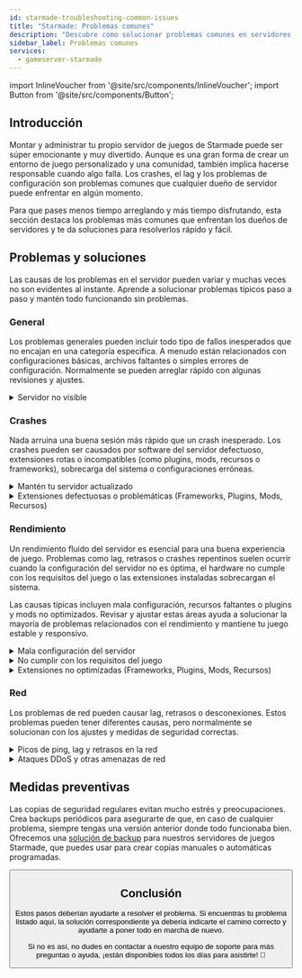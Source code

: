 ```yaml
---
id: starmade-troubleshooting-common-issues
title: "Starmade: Problemas comunes"
description: "Descubre cómo solucionar problemas comunes en servidores de Starmade y mantener una experiencia de juego fluida para tu comunidad → Aprende más ahora"
sidebar_label: Problemas comunes
services:
  - gameserver-starmade
---
```


import InlineVoucher from '@site/src/components/InlineVoucher';
import Button from '@site/src/components/Button';

## Introducción

Montar y administrar tu propio servidor de juegos de Starmade puede ser súper emocionante y muy divertido. Aunque es una gran forma de crear un entorno de juego personalizado y una comunidad, también implica hacerse responsable cuando algo falla. Los crashes, el lag y los problemas de configuración son problemas comunes que cualquier dueño de servidor puede enfrentar en algún momento.

Para que pases menos tiempo arreglando y más tiempo disfrutando, esta sección destaca los problemas más comunes que enfrentan los dueños de servidores y te da soluciones para resolverlos rápido y fácil.


<InlineVoucher />



## Problemas y soluciones

Las causas de los problemas en el servidor pueden variar y muchas veces no son evidentes al instante. Aprende a solucionar problemas típicos paso a paso y mantén todo funcionando sin problemas.

### General
Los problemas generales pueden incluir todo tipo de fallos inesperados que no encajan en una categoría específica. A menudo están relacionados con configuraciones básicas, archivos faltantes o simples errores de configuración. Normalmente se pueden arreglar rápido con algunas revisiones y ajustes.

<details>
  <summary>Servidor no visible</summary>

La falta de visibilidad del servidor puede ocurrir si la inicialización no se completó con éxito. Esto puede deberse, por ejemplo, a una configuración errónea o archivos corruptos. Normalmente se puede encontrar más info en la consola del servidor o en los archivos de log. Además, asegúrate de que no haya filtros incorrectos en la lista de servidores que impidan que tu servidor se muestre.

</details>


### Crashes

Nada arruina una buena sesión más rápido que un crash inesperado. Los crashes pueden ser causados por software del servidor defectuoso, extensiones rotas o incompatibles (como plugins, mods, recursos o frameworks), sobrecarga del sistema o configuraciones erróneas.

<details>
  <summary>Mantén tu servidor actualizado</summary>

Ejecutar tu servidor de juegos en la versión más reciente es clave para la estabilidad, seguridad y compatibilidad. Las actualizaciones del juego, cambios en frameworks o modificaciones en herramientas de terceros pueden causar problemas serios si tu servidor está desactualizado.

Un servidor de juegos desactualizado puede sufrir crashes, comportamientos inesperados o incluso no arrancar.

![img](https://screensaver01.zap-hosting.com/index.php/s/JXLHyHeMJqErHLJ/preview)


</details>

<details>
  <summary>Extensiones defectuosas o problemáticas (Frameworks, Plugins, Mods, Recursos)</summary>

Los crashes a menudo son causados por extensiones defectuosas o desactualizadas. Ya sea un framework, plugin, mod o recurso, pueden surgir problemas si una extensión no es compatible con la última versión del juego o tiene bugs en su código.

Esto puede provocar crashes inesperados, congelamientos o errores, especialmente cuando varias extensiones problemáticas interactúan. Si sospechas que una extensión es la causa, prueba desactivarla temporalmente y verifica si el servidor se mantiene estable sin ella. Es una forma sencilla de identificar qué extensión está causando problemas.

Asegúrate de que todas las extensiones que uses estén actualizadas, mantenidas activamente y probadas para ser compatibles con la versión actual de tu juego para evitar crashes y tiempos de inactividad.

Para aislar la causa raíz de los crashes, suele ser útil desactivar contenido adicional temporalmente. Empieza con una configuración mínima y verifica si el problema persiste. Si desaparece, vuelve a introducir las extensiones, mods o recursos uno por uno, probando después de cada paso. Este enfoque incremental ayuda a identificar el elemento específico que genera problemas. Este método no solo reduce posibles culpables de forma eficiente, sino que también asegura que tu solución se base en evidencia y no en suposiciones.

</details>

### Rendimiento

Un rendimiento fluido del servidor es esencial para una buena experiencia de juego. Problemas como lag, retrasos o crashes repentinos suelen ocurrir cuando la configuración del servidor no es óptima, el hardware no cumple con los requisitos del juego o las extensiones instaladas sobrecargan el sistema.

Las causas típicas incluyen mala configuración, recursos faltantes o plugins y mods no optimizados. Revisar y ajustar estas áreas ayuda a solucionar la mayoría de problemas relacionados con el rendimiento y mantiene tu juego estable y responsivo.

<details>
  <summary>Mala configuración del servidor</summary>

Configuraciones incorrectas o mal ajustadas pueden aumentar el uso de recursos y causar problemas de rendimiento como lag o tirones. Asegúrate de que los valores de configuración coincidan con los ajustes recomendados para tu juego y tamaño de servidor. Revísalos y ajústalos si es necesario para que tu servidor funcione lo más eficiente posible.

Puedes cambiar la configuración a través de los ajustes disponibles en la sección **Settings** o directamente en los archivos de configuración bajo **Configs** en tu interfaz web.

</details>

<details>
  <summary>No cumplir con los requisitos del juego</summary>

Para que tu servidor de juegos funcione de forma fluida y confiable, es esencial elegir una configuración que se adapte a las necesidades de tu proyecto. Los requisitos pueden variar mucho según el juego, el uso de extensiones como mods, plugins o recursos, y la cantidad esperada de jugadores.

ZAP-Hosting ofrece una configuración mínima recomendada durante el proceso de pedido. Estas sugerencias se basan en casos de uso típicos y están diseñadas para ayudarte a evitar problemas comunes de rendimiento como lag, crashes o tiempos de carga largos.

![img](https://screensaver01.zap-hosting.com/index.php/s/87ADJdwNAXxXxdk/preview)

Por favor, sigue estas recomendaciones o escala hacia arriba si es necesario para asegurar la mejor estabilidad y experiencia posible para ti y tus jugadores. Esto es una recomendación mínima.

Dependiendo del alcance de tu proyecto y la cantidad de contenido adicional, los recursos requeridos pueden ser mayores desde el inicio o aumentar con el tiempo. En esos casos, actualizar tu paquete de servidor de juegos es una forma sencilla de garantizar rendimiento y estabilidad continuos.

</details>

<details>
  <summary>Extensiones no optimizadas (Frameworks, Plugins, Mods, Recursos)</summary>

No todas las extensiones están diseñadas pensando en el rendimiento. Ya sea un framework, plugin, mod o recurso, una mala implementación puede causar problemas serios de rendimiento en tu servidor. En muchos casos, la funcionalidad puede funcionar, pero la forma en que se ejecuta es ineficiente, demasiado compleja o genera carga innecesaria en los recursos del servidor.

Esto puede resultar en alto uso de CPU, fugas de memoria, lag o incluso crashes, especialmente cuando varios componentes no optimizados interactúan. Siempre asegúrate de que las extensiones estén activamente mantenidas, bien documentadas y probadas para rendimiento. En caso de duda, consulta opiniones de la comunidad o monitorea el rendimiento del servidor para identificar elementos problemáticos.

Para aislar la causa raíz de problemas de rendimiento, suele ser útil desactivar contenido adicional temporalmente. Empieza con una configuración mínima y verifica si el problema persiste. Si desaparece, vuelve a introducir las extensiones, mods o recursos uno por uno, probando después de cada paso. Este enfoque incremental ayuda a identificar el elemento específico que genera problemas, ya sea un conflicto, fuga de memoria o uso excesivo de recursos.

Este método no solo reduce posibles culpables de forma eficiente, sino que también asegura que tu solución se base en evidencia y no en suposiciones.

</details>



### Red
Los problemas de red pueden causar lag, retrasos o desconexiones. Estos problemas pueden tener diferentes causas, pero normalmente se solucionan con los ajustes y medidas de seguridad correctas.

<details>
  <summary>Picos de ping, lag y retrasos en la red</summary>

Los picos de ping, lag y retrasos en la red suelen ser resultado de recursos limitados en el servidor, como CPU insuficiente, RAM o ancho de banda.

También pueden ocurrir cuando el servidor está sobrecargado por un alto número de jugadores o scripts y plugins que consumen muchos recursos. Problemas de red como mala ruta, sobrecarga externa o alojar el servidor lejos de la base de jugadores pueden aumentar aún más la latencia.

Además, procesos en segundo plano, conexiones a internet inestables, pérdida de paquetes y software del servidor desactualizado o mal configurado pueden contribuir a problemas de rendimiento notables durante el juego.

Si experimentas lag o ping alto en tu servidor, hay algunos pasos simples que puedes seguir para mejorar el rendimiento. Primero, asegúrate de que tu servidor cumpla o supere las especificaciones recomendadas para tu juego y proyecto. Elegir una ubicación del servidor cercana a tu base de jugadores también ayuda a reducir la latencia.

Si sospechas que problemas de enrutamiento o de red externa están causando retrasos, no dudes en contactar a nuestro equipo de soporte. Te ayudarán a analizar la situación y encontrar la mejor solución posible.


</details>

<details>
  <summary>Ataques DDoS y otras amenazas de red</summary>

Los servidores de juegos pueden ser objetivo de actividades maliciosas en la red, especialmente ataques de Denegación de Servicio Distribuida (DDoS). Estos ataques saturan el servidor con tráfico excesivo, causando lag, pérdida de conexión o incluso caída total. En otros casos, los atacantes intentan explotar vulnerabilidades de red o desestabilizar el servidor con intentos repetidos de conexión o patrones de datos inusuales.

Aunque la mayoría de estas amenazas están fuera del control del usuario promedio, ZAP-Hosting ofrece protección y sistemas de mitigación integrados para proteger tu servidor de ataques comunes y avanzados. Si sospechas que tu servidor está siendo atacado y esto causa problemas, contacta a nuestro equipo de soporte para asistencia y orientación.

</details>






## Medidas preventivas

Las copias de seguridad regulares evitan mucho estrés y preocupaciones. Crea backups periódicos para asegurarte de que, en caso de cualquier problema, siempre tengas una versión anterior donde todo funcionaba bien. Ofrecemos una [solución de backup](gameserver-backups.md) para nuestros servidores de juegos Starmade, que puedes usar para crear copias manuales o automáticas programadas.



<Button label="Acceder a ZAP-Storage" link="https://zap-hosting.com/en/customer/home/storage/" block/>






## Conclusión

Estos pasos deberían ayudarte a resolver el problema. Si encuentras tu problema listado aquí, la solución correspondiente ya debería indicarte el camino correcto y ayudarte a poner todo en marcha de nuevo.

Si no es así, no dudes en contactar a nuestro equipo de soporte para más preguntas o ayuda, ¡están disponibles todos los días para asistirte! 🙂

<InlineVoucher />